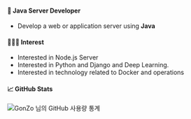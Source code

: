 
#### 🤘 Java Server Developer

* Develop a web or application server using **Java**

#### 🧑🏻‍💻 Interest

* Interested in Node.js Server
* Interested in Python and Django and Deep Learning.
* Interested in technology related to Docker and operations

#### &#x1f4c8; GitHub Stats

<!-- <a href="https://github.com/Gon-Zo/gon-zo"> -->
<!--     <img align="center" src="https://github-readme-stats.vercel.app/api?username=Gon-Zo&show_icons=true&theme=nord"/> -->
<!-- </a> -->

![GonZo 님의 GitHub 사용량 통계](https://github-readme-stats.vercel.app/api/?username=gon-zo&show_icons=true&title_color=fff&icon_color=79ff97&text_color=9f9f9f&bg_color=151515)
